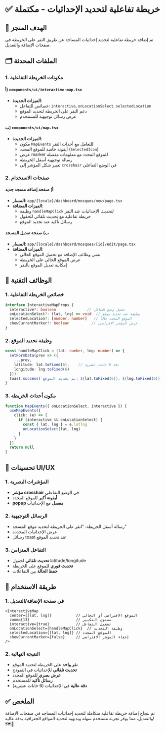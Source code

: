 # ✅ خريطة تفاعلية لتحديد الإحداثيات - مكتملة

## 🎯 الهدف المنجز
تم إضافة خريطة تفاعلية لتحديد إحداثيات المساجد عن طريق النقر على الخريطة في صفحات الإضافة والتعديل.

## 🗂️ الملفات المحدثة

### 1. مكونات الخريطة التفاعلية

#### أ) `components/ui/interactive-map.tsx`
- **الميزات الجديدة**:
  - خصائص للتفاعل: `interactive`, `onLocationSelect`, `selectedLocation`
  - دعم النقر على الخريطة لتحديد الموقع
  - عرض رسائل توجيهية للمستخدم

#### ب) `components/ui/map.tsx`
- **الميزات الجديدة**:
  - مكون `MapEvents` للتعامل مع أحداث النقر
  - أيقونة خاصة للموقع المحدد (`SelectedIcon`)
  - عرض marker للموقع المحدد مع معلومات مفصلة
  - رسالة توجيهية أسفل الخريطة
  - تغيير شكل المؤشر إلى `crosshair` في الوضع التفاعلي

### 2. صفحات الاستخدام

#### أ) صفحة إضافة مسجد جديد
- **المسار**: `app/[locale]/dashboard/mosques/new/page.tsx`
- **الميزات المضافة**:
  - وظيفة `handleMapClick` لتحديث الإحداثيات عند النقر
  - خريطة تفاعلية مع تحديث تلقائي للحقول
  - رسائل تأكيد عند تحديد الموقع

#### ب) صفحة تعديل المسجد
- **المسار**: `app/[locale]/dashboard/mosques/[id]/edit/page.tsx`
- **الميزات المضافة**:
  - نفس وظائف الإضافة مع تحميل الموقع الحالي
  - عرض الموقع الحالي على الخريطة
  - إمكانية تعديل الموقع بالنقر

## 🔧 الوظائف التقنية

### 1. خصائص الخريطة التفاعلية
```typescript
interface InteractiveMapProps {
  interactive?: boolean              // تفعيل وضع التفاعل
  onLocationSelect?: (lat, lng) => void  // وظيفة عند تحديد موقع
  selectedLocation?: [number, number]   // الموقع المحدد حالياً
  showCurrentMarker?: boolean          // عرض المؤشر الافتراضي
}
```

### 2. وظيفة تحديد الموقع
```typescript
const handleMapClick = (lat: number, lng: number) => {
  setFormData(prev => ({
    ...prev,
    latitude: lat.toFixed(6),    // دقة 6 خانات عشرية
    longitude: lng.toFixed(6)
  }))
  toast.success(`تم تحديد الموقع: ${lat.toFixed(6)}, ${lng.toFixed(6)}`)
}
```

### 3. مكون أحداث الخريطة
```typescript
function MapEvents({ onLocationSelect, interactive }) {
  useMapEvents({
    click: (e) => {
      if (interactive && onLocationSelect) {
        const { lat, lng } = e.latlng
        onLocationSelect(lat, lng)
      }
    }
  })
  return null
}
```

## 🎨 تحسينات UI/UX

### 1. المؤشرات البصرية
- **مؤشر crosshair** في الوضع التفاعلي
- **أيقونة أكبر** للموقع المحدد
- **popup مفصل** مع الإحداثيات

### 2. الرسائل التوجيهية
- رسالة أسفل الخريطة: "انقر على الخريطة لتحديد موقع المسجد"
- عرض الإحداثيات المحددة
- رسائل toast عند تحديد الموقع

### 3. التفاعل المتزامن
- **تحديث تلقائي** لحقول latitude/longitude
- **تحديث فوري** للموقع على الخريطة
- **حفظ الحالة** بين التفاعلات

## 🚀 طريقة الاستخدام

### 1. في صفحة الإضافة/التعديل
```tsx
<InteractiveMap
  center={[lat, lng]}           // الموقع الافتراضي أو الحالي
  zoom={13}                     // مستوى التكبير
  interactive={true}            // تفعيل التفاعل
  onLocationSelect={handleMapClick}  // وظيفة التحديد
  selectedLocation={[lat, lng]} // الموقع المحدد
  showCurrentMarker={false}     // إخفاء المؤشر الافتراضي
/>
```

### 2. النتيجة النهائية
- **نقر واحد** على الخريطة لتحديد الموقع
- **تحديث تلقائي** للإحداثيات في النموذج
- **عرض بصري** للموقع المحدد
- **رسائل تأكيد** للمستخدم
- **دقة عالية** في الإحداثيات (6 خانات عشرية)

## ✅ الملخص
تم بنجاح إضافة خريطة تفاعلية متكاملة لتحديد إحداثيات المساجد في صفحات الإضافة والتعديل، مما يوفر تجربة مستخدم سهلة وبديهية لتحديد المواقع الجغرافية بدقة عالية! 🗺️🕌
